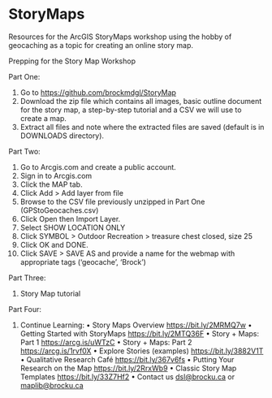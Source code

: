 # StoryMaps
Resources for the ArcGIS StoryMaps workshop using the hobby of geocaching as a topic for creating an online story map.

Prepping for the Story Map Workshop

Part One:
1.	Go to https://github.com/brockmdgl/StoryMap 
2.	Download the zip file which contains all images, basic outline document for the story map, a step-by-step tutorial and a CSV we will use to create a map.
3.	Extract all files and note where the extracted files are saved (default is in DOWNLOADS directory).

Part Two:
1.	Go to Arcgis.com and create a public account.
2.	Sign in to Arcgis.com
3.	Click the MAP tab.
4.	Click Add > Add layer from file
5.	Browse to the CSV file previously unzipped in Part One (GPStoGeocaches.csv)
6.	Click Open then Import Layer.
7.	Select SHOW LOCATION ONLY
8.	Click SYMBOL > Outdoor Recreation > treasure chest closed, size 25
9.	Click OK and DONE.
10.	Click SAVE > SAVE AS and provide a name for the webmap with appropriate tags (‘geocache’, ‘Brock’)

Part Three:
1.	Story Map tutorial

Part Four:
1.	Continue Learning:
•	Story Maps Overview https://bit.ly/2MRMQ7w 
•	Getting Started with StoryMaps https://bit.ly/2MTQ36F 
•	Story + Maps: Part 1 https://arcg.is/uWTzC
•	Story + Maps: Part 2 https://arcg.is/1rvf0X 
•	Explore Stories (examples) https://bit.ly/3882V1T 
•	Qualitative Research Café https://bit.ly/367v6fs 
•	Putting Your Research on the Map https://bit.ly/2RrxWb9
•	Classic Story Map Templates https://bit.ly/33Z7Hf2
•	Contact us dsl@brocku.ca or maplib@brocku.ca  
